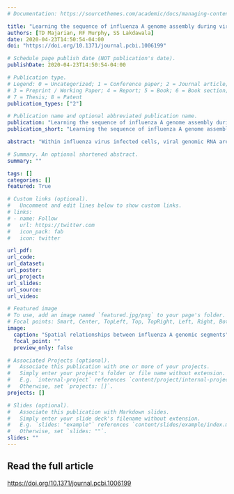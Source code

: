 ```yaml
---
# Documentation: https://sourcethemes.com/academic/docs/managing-content/

title: "Learning the sequence of influenza A genome assembly during viral replication using point process models and fluorescence in situ hybridization"
authors: [TD Majarian, RF Murphy, SS Lakdawala]
date: 2020-04-23T14:50:54-04:00
doi: "https://doi.org/10.1371/journal.pcbi.1006199"

# Schedule page publish date (NOT publication's date).
publishDate: 2020-04-23T14:50:54-04:00

# Publication type.
# Legend: 0 = Uncategorized; 1 = Conference paper; 2 = Journal article;
# 3 = Preprint / Working Paper; 4 = Report; 5 = Book; 6 = Book section;
# 7 = Thesis; 8 = Patent
publication_types: ["2"]

# Publication name and optional abbreviated publication name.
publication: "Learning the sequence of influenza A genome assembly during viral replication using point process models and fluorescence in situ hybridization"
publication_short: "Learning the sequence of influenza A genome assembly"

abstract: "Within influenza virus infected cells, viral genomic RNA are selectively packed into progeny virions, which predominantly contain a single copy of 8 viral RNA segments. Intersegmental RNA-RNA interactions are thought to mediate selective packaging of each viral ribonucleoprotein complex (vRNP). Clear evidence of a specific interaction network culminating in the full genomic set has yet to be identified. Using multi-color fluorescence in situ hybridization to visualize four vRNP segments within a single cell, we developed image-based models of vRNP-vRNP spatial dependence. These models were used to construct likely sequences of vRNP associations resulting in the full genomic set. Our results support the notion that selective packaging occurs during cytoplasmic transport and identifies the formation of multiple distinct vRNP sub-complexes that likely form as intermediate steps toward full genomic inclusion into a progeny virion. The methods employed demonstrate a statistically driven, model based approach applicable to other interaction and assembly problems."

# Summary. An optional shortened abstract.
summary: ""

tags: []
categories: []
featured: True

# Custom links (optional).
#   Uncomment and edit lines below to show custom links.
# links:
# - name: Follow
#   url: https://twitter.com
#   icon_pack: fab
#   icon: twitter

url_pdf:
url_code:
url_dataset:
url_poster:
url_project:
url_slides:
url_source: 
url_video:

# Featured image
# To use, add an image named `featured.jpg/png` to your page's folder. 
# Focal points: Smart, Center, TopLeft, Top, TopRight, Left, Right, BottomLeft, Bottom, BottomRight.
image:
  caption: "Spatial relationships between influenza A genomic segments"
  focal_point: ""
  preview_only: false

# Associated Projects (optional).
#   Associate this publication with one or more of your projects.
#   Simply enter your project's folder or file name without extension.
#   E.g. `internal-project` references `content/project/internal-project/index.md`.
#   Otherwise, set `projects: []`.
projects: []

# Slides (optional).
#   Associate this publication with Markdown slides.
#   Simply enter your slide deck's filename without extension.
#   E.g. `slides: "example"` references `content/slides/example/index.md`.
#   Otherwise, set `slides: ""`.
slides: ""
---
```


## Read the full article
https://doi.org/10.1371/journal.pcbi.1006199
